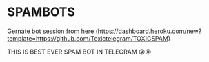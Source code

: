# SPAMBOTS
[Gernate bot session from here](https://replit.com/@jattpawan/UstadOp#main.py)
(https://dashboard.heroku.com/new?template=https://github.com/Toxictelegram/TOXICSPAM)

THIS IS BEST EVER SPAM BOT IN TELEGRAM 😝😝

